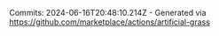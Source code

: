 Commits: 2024-06-16T20:48:10.214Z - Generated via https://github.com/marketplace/actions/artificial-grass
<br>
